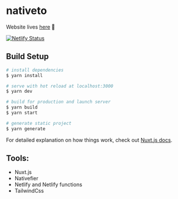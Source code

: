 # nativeto

Website lives [here](https://nativeto.netlify.app/) :rocket:

[![Netlify Status](https://api.netlify.com/api/v1/badges/6691bea0-2ed1-469e-80f9-fe954d2d08a9/deploy-status)](https://app.netlify.com/sites/nativeto/deploys)

## Build Setup

```bash
# install dependencies
$ yarn install

# serve with hot reload at localhost:3000
$ yarn dev

# build for production and launch server
$ yarn build
$ yarn start

# generate static project
$ yarn generate
```

For detailed explanation on how things work, check out [Nuxt.js docs](https://nuxtjs.org).

## Tools:

- Nuxt.js
- Nativefier
- Netlify and Netlify functions
- TailwindCss
